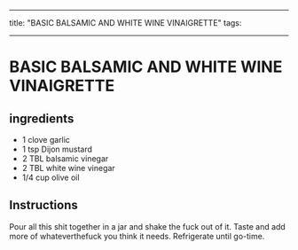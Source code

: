 
---
title: "BASIC BALSAMIC AND WHITE WINE VINAIGRETTE"
tags:

---
# BASIC BALSAMIC AND WHITE WINE VINAIGRETTE



## ingredients
* 1 clove garlic 
* 1 tsp Dijon mustard 
* 2 TBL balsamic vinegar 
* 2 TBL white wine vinegar 
* 1/4 cup olive oil 



## Instructions
Pour all this shit together in a jar and shake the fuck out of it. Taste and add more of whateverthefuck you think it needs. Refrigerate until go-time.






